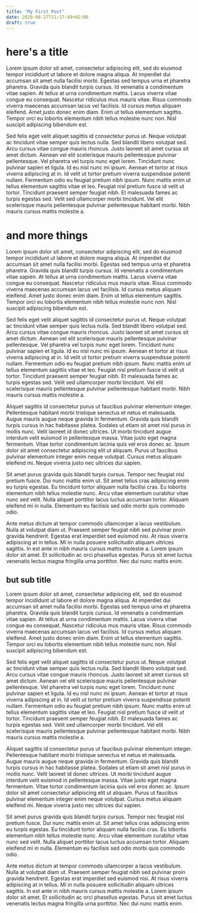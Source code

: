 ```yaml
---
title: "My First Post"
date: 2020-08-27T11:17:49+02:00
draft: true
---
```


# here's a title

Lorem ipsum dolor sit amet, consectetur adipiscing elit, sed do eiusmod tempor incididunt ut labore et dolore magna aliqua. At imperdiet dui accumsan sit amet nulla facilisi morbi. Egestas sed tempus urna et pharetra pharetra. Gravida quis blandit turpis cursus. Id venenatis a condimentum vitae sapien. At tellus at urna condimentum mattis. Lacus viverra vitae congue eu consequat. Nascetur ridiculus mus mauris vitae. Risus commodo viverra maecenas accumsan lacus vel facilisis. Id cursus metus aliquam eleifend. Amet justo donec enim diam. Enim ut tellus elementum sagittis. Tempor orci eu lobortis elementum nibh tellus molestie nunc non. Nisl suscipit adipiscing bibendum est.

Sed felis eget velit aliquet sagittis id consectetur purus ut. Neque volutpat ac tincidunt vitae semper quis lectus nulla. Sed blandit libero volutpat sed. Arcu cursus vitae congue mauris rhoncus. Justo laoreet sit amet cursus sit amet dictum. Aenean vel elit scelerisque mauris pellentesque pulvinar pellentesque. Vel pharetra vel turpis nunc eget lorem. Tincidunt nunc pulvinar sapien et ligula. Id eu nisl nunc mi ipsum. Aenean et tortor at risus viverra adipiscing at in. Id velit ut tortor pretium viverra suspendisse potenti nullam. Fermentum odio eu feugiat pretium nibh ipsum. Nunc mattis enim ut tellus elementum sagittis vitae et leo. Feugiat nisl pretium fusce id velit ut tortor. Tincidunt praesent semper feugiat nibh. Et malesuada fames ac turpis egestas sed. Velit sed ullamcorper morbi tincidunt. Vel elit scelerisque mauris pellentesque pulvinar pellentesque habitant morbi. Nibh mauris cursus mattis molestie a.

# and more things

Lorem ipsum dolor sit amet, consectetur adipiscing elit, sed do eiusmod tempor incididunt ut labore et dolore magna aliqua. At imperdiet dui accumsan sit amet nulla facilisi morbi. Egestas sed tempus urna et pharetra pharetra. Gravida quis blandit turpis cursus. Id venenatis a condimentum vitae sapien. At tellus at urna condimentum mattis. Lacus viverra vitae congue eu consequat. Nascetur ridiculus mus mauris vitae. Risus commodo viverra maecenas accumsan lacus vel facilisis. Id cursus metus aliquam eleifend. Amet justo donec enim diam. Enim ut tellus elementum sagittis. Tempor orci eu lobortis elementum nibh tellus molestie nunc non. Nisl suscipit adipiscing bibendum est.

Sed felis eget velit aliquet sagittis id consectetur purus ut. Neque volutpat ac tincidunt vitae semper quis lectus nulla. Sed blandit libero volutpat sed. Arcu cursus vitae congue mauris rhoncus. Justo laoreet sit amet cursus sit amet dictum. Aenean vel elit scelerisque mauris pellentesque pulvinar pellentesque. Vel pharetra vel turpis nunc eget lorem. Tincidunt nunc pulvinar sapien et ligula. Id eu nisl nunc mi ipsum. Aenean et tortor at risus viverra adipiscing at in. Id velit ut tortor pretium viverra suspendisse potenti nullam. Fermentum odio eu feugiat pretium nibh ipsum. Nunc mattis enim ut tellus elementum sagittis vitae et leo. Feugiat nisl pretium fusce id velit ut tortor. Tincidunt praesent semper feugiat nibh. Et malesuada fames ac turpis egestas sed. Velit sed ullamcorper morbi tincidunt. Vel elit scelerisque mauris pellentesque pulvinar pellentesque habitant morbi. Nibh mauris cursus mattis molestie a.

Aliquet sagittis id consectetur purus ut faucibus pulvinar elementum integer. Pellentesque habitant morbi tristique senectus et netus et malesuada. Augue mauris augue neque gravida in fermentum. Gravida quis blandit turpis cursus in hac habitasse platea. Sodales ut etiam sit amet nisl purus in mollis nunc. Velit laoreet id donec ultrices. Ut morbi tincidunt augue interdum velit euismod in pellentesque massa. Vitae justo eget magna fermentum. Vitae tortor condimentum lacinia quis vel eros donec ac. Ipsum dolor sit amet consectetur adipiscing elit ut aliquam. Purus ut faucibus pulvinar elementum integer enim neque volutpat. Cursus metus aliquam eleifend mi. Neque viverra justo nec ultrices dui sapien.

Sit amet purus gravida quis blandit turpis cursus. Tempor nec feugiat nisl pretium fusce. Dui nunc mattis enim ut. Sit amet tellus cras adipiscing enim eu turpis egestas. Eu tincidunt tortor aliquam nulla facilisi cras. Eu lobortis elementum nibh tellus molestie nunc. Arcu vitae elementum curabitur vitae nunc sed velit. Nulla aliquet porttitor lacus luctus accumsan tortor. Aliquam eleifend mi in nulla. Elementum eu facilisis sed odio morbi quis commodo odio.

Ante metus dictum at tempor commodo ullamcorper a lacus vestibulum. Nulla at volutpat diam ut. Praesent semper feugiat nibh sed pulvinar proin gravida hendrerit. Egestas erat imperdiet sed euismod nisi. At risus viverra adipiscing at in tellus. Mi in nulla posuere sollicitudin aliquam ultrices sagittis. In est ante in nibh mauris cursus mattis molestie a. Lorem ipsum dolor sit amet. Et sollicitudin ac orci phasellus egestas. Purus sit amet luctus venenatis lectus magna fringilla urna porttitor. Nec dui nunc mattis enim.

## but sub title

Lorem ipsum dolor sit amet, consectetur adipiscing elit, sed do eiusmod tempor incididunt ut labore et dolore magna aliqua. At imperdiet dui accumsan sit amet nulla facilisi morbi. Egestas sed tempus urna et pharetra pharetra. Gravida quis blandit turpis cursus. Id venenatis a condimentum vitae sapien. At tellus at urna condimentum mattis. Lacus viverra vitae congue eu consequat. Nascetur ridiculus mus mauris vitae. Risus commodo viverra maecenas accumsan lacus vel facilisis. Id cursus metus aliquam eleifend. Amet justo donec enim diam. Enim ut tellus elementum sagittis. Tempor orci eu lobortis elementum nibh tellus molestie nunc non. Nisl suscipit adipiscing bibendum est.

Sed felis eget velit aliquet sagittis id consectetur purus ut. Neque volutpat ac tincidunt vitae semper quis lectus nulla. Sed blandit libero volutpat sed. Arcu cursus vitae congue mauris rhoncus. Justo laoreet sit amet cursus sit amet dictum. Aenean vel elit scelerisque mauris pellentesque pulvinar pellentesque. Vel pharetra vel turpis nunc eget lorem. Tincidunt nunc pulvinar sapien et ligula. Id eu nisl nunc mi ipsum. Aenean et tortor at risus viverra adipiscing at in. Id velit ut tortor pretium viverra suspendisse potenti nullam. Fermentum odio eu feugiat pretium nibh ipsum. Nunc mattis enim ut tellus elementum sagittis vitae et leo. Feugiat nisl pretium fusce id velit ut tortor. Tincidunt praesent semper feugiat nibh. Et malesuada fames ac turpis egestas sed. Velit sed ullamcorper morbi tincidunt. Vel elit scelerisque mauris pellentesque pulvinar pellentesque habitant morbi. Nibh mauris cursus mattis molestie a.

Aliquet sagittis id consectetur purus ut faucibus pulvinar elementum integer. Pellentesque habitant morbi tristique senectus et netus et malesuada. Augue mauris augue neque gravida in fermentum. Gravida quis blandit turpis cursus in hac habitasse platea. Sodales ut etiam sit amet nisl purus in mollis nunc. Velit laoreet id donec ultrices. Ut morbi tincidunt augue interdum velit euismod in pellentesque massa. Vitae justo eget magna fermentum. Vitae tortor condimentum lacinia quis vel eros donec ac. Ipsum dolor sit amet consectetur adipiscing elit ut aliquam. Purus ut faucibus pulvinar elementum integer enim neque volutpat. Cursus metus aliquam eleifend mi. Neque viverra justo nec ultrices dui sapien.

Sit amet purus gravida quis blandit turpis cursus. Tempor nec feugiat nisl pretium fusce. Dui nunc mattis enim ut. Sit amet tellus cras adipiscing enim eu turpis egestas. Eu tincidunt tortor aliquam nulla facilisi cras. Eu lobortis elementum nibh tellus molestie nunc. Arcu vitae elementum curabitur vitae nunc sed velit. Nulla aliquet porttitor lacus luctus accumsan tortor. Aliquam eleifend mi in nulla. Elementum eu facilisis sed odio morbi quis commodo odio.

Ante metus dictum at tempor commodo ullamcorper a lacus vestibulum. Nulla at volutpat diam ut. Praesent semper feugiat nibh sed pulvinar proin gravida hendrerit. Egestas erat imperdiet sed euismod nisi. At risus viverra adipiscing at in tellus. Mi in nulla posuere sollicitudin aliquam ultrices sagittis. In est ante in nibh mauris cursus mattis molestie a. Lorem ipsum dolor sit amet. Et sollicitudin ac orci phasellus egestas. Purus sit amet luctus venenatis lectus magna fringilla urna porttitor. Nec dui nunc mattis enim.
